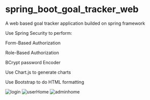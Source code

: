 # spring_boot_goal_tracker_web
A web based goal tracker application builded on spring framework

Use Spring Security to perform:

  Form-Based Authorization
  
  Role-Based Authorization
  
  BCrypt password Encoder
  

Use Chart.js to generate charts

Use Bootstrap to do HTML formatting




![login](https://github.com/evanchen1233/spring_boot_goal_tracker_web/assets/101177476/c5bb3417-f489-4c8d-957e-c9fbaaa9dadc)
![userHome](https://github.com/evanchen1233/spring_boot_goal_tracker_web/assets/101177476/c93d2c07-688b-4da3-adcb-e9d31dd2c296)
![adminhome](https://github.com/evanchen1233/spring_boot_goal_tracker_web/assets/101177476/11daa88f-35b8-4f01-88fd-120ea3d09c7f)
